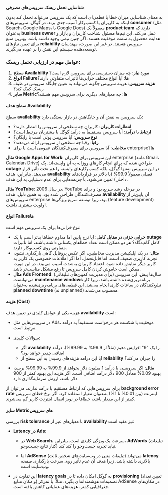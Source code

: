 **شناسایی تحمل ریسک سرویس‌های مصرفی** 

به معنای شناسایی میزان خطا یا قطعی‌ای است که یک سرویس می‌تواند تحمل کند بدون اینکه به کاربران یا کسب‌وکار آسیب جدی بزند. در گوگل، سرویس‌های **consumer** (مثل Search، Google Maps، یا Google Docs) معمولاً یک **product team** دارند که به‌عنوان **business owner** عمل می‌کند. این تیم‌ها مسئول شناخت کاربران و بازار و هدایت محصول به سمت موفقیت هستند. اگر چنین تیمی وجود داشته باشد، بهترین منبع برای تعیین نیازهای **reliability** سرویس هستند. در غیر این صورت، مهندسان توسعه‌دهنده سیستم این نقش را بر عهده می‌گیرند.

### عوامل مهم در ارزیابی تحمل ریسک:

1. **سطح Availability مورد نیاز**: چه میزان دسترسی برای سرویس لازم است؟
2. **انواع Failureها**: آیا انواع مختلف خرابی‌ها تأثیرات متفاوتی دارند؟
3. **هزینه سرویس**: هزینه سرویس چگونه می‌تواند به تعیین جایگاه سرویس در طیف ریسک کمک کند؟
4. **سایر Metricها**: چه معیارهای دیگری برای سرویس مهم هستند؟

#### سطح هدف Availability

سطح **availability** یک سرویس به نقش آن و جایگاهش در بازار بستگی دارد:

- **انتظارات کاربران**: کاربران چه سطحی از سرویس را انتظار دارند؟
- **ارتباط با درآمد**: آیا سرویس مستقیماً به درآمد گوگل یا مشتریان مرتبط است؟
- **نوع سرویس**: آیا سرویس پولی است یا رایگان؟
- **رقبا**: رقبا چه سطحی از سرویس ارائه می‌دهند؟
- **مخاطب**: آیا سرویس برای مصرف‌کنندگان عمومی است یا برای enterpriseها؟

**مثال Google Apps for Work**: این سرویس برای کاربران enterprise (مانند Gmail، Calendar، Drive) طراحی شده که برای انجام کارهای روزانه به آن وابسته‌اند. یک **outage** در این سرویس نه‌تنها گوگل، بلکه کسب‌وکارهای وابسته را هم تحت تأثیر قرار می‌دهد. بنابراین، هدف **availability** فصلی معمولاً 99.9% (یا بالاتر در قراردادهای داخلی) تعیین می‌شود، با جریمه‌هایی برای عدم دستیابی به این هدف.

**مثال YouTube**: در سال 2006، YouTube در مرحله رشد سریع بود و برای مصرف‌کنندگان طراحی شده بود. به همین دلیل، هدف **availability** آن پایین‌تر از سرویس‌های enterprise بود، زیرا توسعه سریع ویژگی‌ها (feature development) اولویت بیشتری داشت.

#### انواع Failureها

نوع خرابی‌ها برای یک سرویس مهم است:

- **خرابی جزئی در مقابل کامل**: آیا نرخ پایین اما مداوم خطاها بدتر است یا یک **outage** کامل گاه‌به‌گاه؟ هر دو ممکن است تعداد خطاهای یکسانی داشته باشند، اما تأثیرات متفاوتی روی کسب‌وکار دارند.
- **مثال**: در یک اپلیکیشن مدیریت مخاطبین، اگر عکس پروفایل گاهی بارگذاری نشود، تجربه کاربری ضعیف است، اما قابل‌تحمل. اما اگر اطلاعات خصوصی یک کاربر به کاربر دیگر نمایش داده شود، اعتماد کاربران به‌شدت آسیب می‌بیند. در این مورد، ممکن است خاموش کردن کامل سرویس تا رفع مشکل مناسب‌تر باشد.
- **مثال Ads Frontend**: سال‌ها پیش، این سرویس (برای مدیریت کمپین‌های تبلیغاتی) می‌توانست **maintenance windows** برنامه‌ریزی‌شده داشته باشد، زیرا کار تبلیغ‌کنندگان در ساعات کاری انجام می‌شد. این قطعی‌های برنامه‌ریزی‌شده به‌عنوان **planned downtime** (نه unplanned) محسوب می‌شدند.

#### هزینه (Cost)

هزینه یکی از عوامل کلیدی در تعیین هدف **availability** است:

- در سرویس‌هایی مثل Ads، موفقیت یا شکست هر درخواست مستقیماً به درآمد مرتبط است.
- سؤالات کلیدی:
	- اگر **availability** را یک "9" افزایش دهیم (مثلاً از 99.9% به 99.99%)، درآمد اضافی چقدر خواهد بود؟
	- آیا این درآمد هزینه‌های رسیدن به این سطح از **reliability** را جبران می‌کند؟

- **مثال**: اگر سرویسی با درآمد 1 میلیون دلار بخواهد از 99.9% به 99.99% برسد، بهبود 0.09% معادل 900 دلار درآمد اضافی است. اگر هزینه این بهبود کمتر از 900 دلار باشد، ارزش سرمایه‌گذاری دارد.


برای سرویس‌هایی که ارتباط مستقیم با درآمد ندارند، می‌توان از **background error rate** اینترنت (بین 0.01% تا 1%) به‌عنوان معیار استفاده کرد. اگر نرخ خطای سرویس کمتر از این مقدار باشد، خطاها در نویز اتصال اینترنت کاربر گم می‌شوند.

#### سایر Metricهای سرویس

بررسی **risk tolerance** با معیارهای غیر از **availability** نیز مفید است:

- **Latency در Ads**:

    - در **Web Search**، سرعت یک ویژگی کلیدی است. بنابراین، **AdWords** (تبلیغات کنار نتایج جست‌وجو) نباید تجربه جست‌وجو را کند کند.

    - اما **AdSense** (تبلیغات متنی در وب‌سایت‌های شخص ثالث) می‌تواند **latency** بالاتری داشته باشد، زیرا هدف آن عدم تأثیر روی سرعت بارگذاری صفحه وب‌سایت است.

- این تفاوت در **latency goals** به گوگل امکان داده تا در **provisioning** (تعیین تعداد و مکان منابع) تصمیمات هوشمندانه‌ای بگیرد. مثلاً، با تمرکز AdSense در مکان‌های جغرافیایی کمتر، هزینه‌های عملیاتی کاهش یافته است.